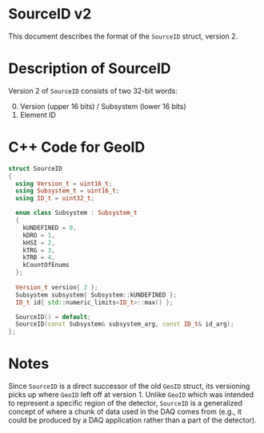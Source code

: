 # SourceID v2

This document describes the format of the `SourceID` struct, version 2. 

# Description of SourceID

Version 2 of `SourceID` consists of two 32-bit words:

0. Version (upper 16 bits) / Subsystem (lower 16 bits)
1. Element ID

# C++ Code for GeoID

```CPP
struct SourceID
{
  using Version_t = uint16_t; 
  using Subsystem_t = uint16_t; 
  using ID_t = uint32_t;        

  enum class Subsystem : Subsystem_t
  {
    kUNDEFINED = 0,
    kDRO = 1,
    kHSI = 2,
    kTRG = 3,
    kTRB = 4,
    kCountOfEnums
  };
  
  Version_t version{ 2 };
  Subsystem subsystem{ Subsystem::kUNDEFINED };
  ID_t id{ std::numeric_limits<ID_t>::max() };

  SourceID() = default;
  SourceID(const Subsystem& subsystem_arg, const ID_t& id_arg);
};
```

# Notes
Since `SourceID` is a direct successor of the old `GeoID` struct, its versioning picks up where `GeoID` left off at version 1. Unlike `GeoID` which was intended to represent a specific region of the detector, `SourceID` is a generalized concept of where a chunk of data used in the DAQ comes from (e.g., it could be produced by a DAQ application rather than a part of the detector). 